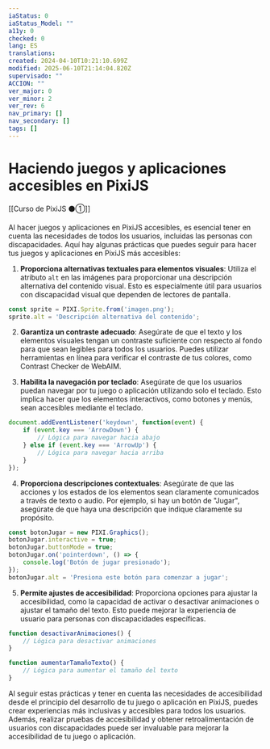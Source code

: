 ```yaml
---
iaStatus: 0
iaStatus_Model: ""
a11y: 0
checked: 0
lang: ES
translations: 
created: 2024-04-10T10:21:10.699Z
modified: 2025-06-10T21:14:04.820Z
supervisado: ""
ACCION: ""
ver_major: 0
ver_minor: 2
ver_rev: 6
nav_primary: []
nav_secondary: []
tags: []
---
```

# Haciendo juegos y aplicaciones accesibles en PixiJS

[[Curso de PixiJS ⚫①]]

Al hacer juegos y aplicaciones en PixiJS accesibles, es esencial tener en cuenta las necesidades de todos los usuarios, incluidas las personas con discapacidades. Aquí hay algunas prácticas que puedes seguir para hacer tus juegos y aplicaciones en PixiJS más accesibles:

1. **Proporciona alternativas textuales para elementos visuales**: Utiliza el atributo `alt` en las imágenes para proporcionar una descripción alternativa del contenido visual. Esto es especialmente útil para usuarios con discapacidad visual que dependen de lectores de pantalla.

```javascript
const sprite = PIXI.Sprite.from('imagen.png');
sprite.alt = 'Descripción alternativa del contenido';
```

2. **Garantiza un contraste adecuado**: Asegúrate de que el texto y los elementos visuales tengan un contraste suficiente con respecto al fondo para que sean legibles para todos los usuarios. Puedes utilizar herramientas en línea para verificar el contraste de tus colores, como Contrast Checker de WebAIM.

3. **Habilita la navegación por teclado**: Asegúrate de que los usuarios puedan navegar por tu juego o aplicación utilizando solo el teclado. Esto implica hacer que los elementos interactivos, como botones y menús, sean accesibles mediante el teclado.

```javascript
document.addEventListener('keydown', function(event) {
    if (event.key === 'ArrowDown') {
        // Lógica para navegar hacia abajo
    } else if (event.key === 'ArrowUp') {
        // Lógica para navegar hacia arriba
    }
});
```

4. **Proporciona descripciones contextuales**: Asegúrate de que las acciones y los estados de los elementos sean claramente comunicados a través de texto o audio. Por ejemplo, si hay un botón de "Jugar", asegúrate de que haya una descripción que indique claramente su propósito.

```javascript
const botonJugar = new PIXI.Graphics();
botonJugar.interactive = true;
botonJugar.buttonMode = true;
botonJugar.on('pointerdown', () => {
    console.log('Botón de jugar presionado');
});
botonJugar.alt = 'Presiona este botón para comenzar a jugar';
```

5. **Permite ajustes de accesibilidad**: Proporciona opciones para ajustar la accesibilidad, como la capacidad de activar o desactivar animaciones o ajustar el tamaño del texto. Esto puede mejorar la experiencia de usuario para personas con discapacidades específicas.

```javascript
function desactivarAnimaciones() {
    // Lógica para desactivar animaciones
}

function aumentarTamañoTexto() {
    // Lógica para aumentar el tamaño del texto
}
```

Al seguir estas prácticas y tener en cuenta las necesidades de accesibilidad desde el principio del desarrollo de tu juego o aplicación en PixiJS, puedes crear experiencias más inclusivas y accesibles para todos los usuarios. Además, realizar pruebas de accesibilidad y obtener retroalimentación de usuarios con discapacidades puede ser invaluable para mejorar la accesibilidad de tu juego o aplicación.